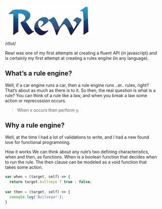 
![rewl logo](rewl.png)

/ro͞ol/

Rewl was one of my first attempts at creating a fluent API (in javascript) and is certainly my first attempt at creating a rules engine (in any language).

## What’s a rule engine?
Well, if a car engine runs a car, then a rule engine runs ..er.. rules, right? That’s about as much as there is to it. So then, the real question is what is a rule? You can think of a rule like a law, and when you break a law some action or reprecussion occurs. 

> When x occurs then perform y.

## Why a rule engine? 

Well, at the time I had a lot of validations to write, and I had a new found love for functional programming. 

How it works We can think about any rule’s two defining characteristics, when and then, as functions. When is a boolean function that decides when to run the rule. The then clause can be modeled as a void function that takes some action.

```javascript
var when = (target, self) => {
  return target.bullseye ? true : false;

var then = (target, self) => {
  console.log('Bullseye!');
}
```
